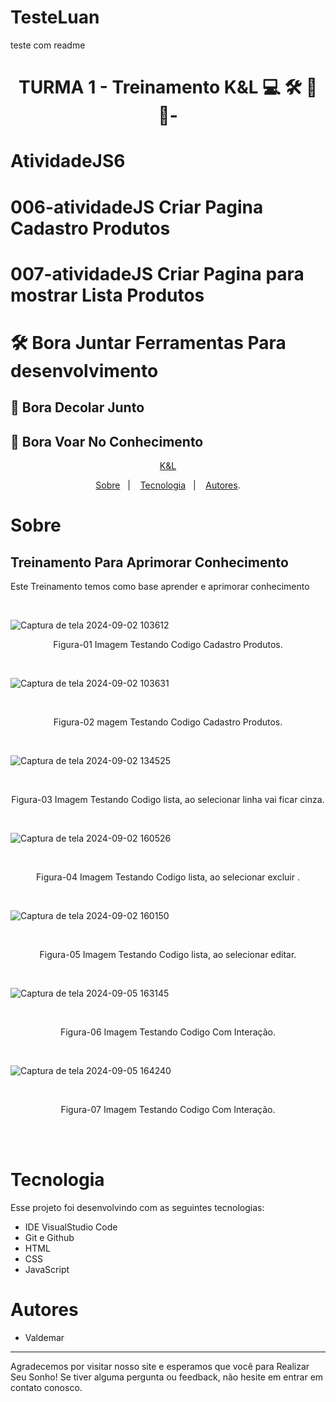# TesteLuan
teste com readme

<h1 align="center"> TURMA 1 -  Treinamento K&L  💻 🛠️ 🚀 🛫- </h1>

# AtividadeJS6 

# 006-atividadeJS Criar Pagina Cadastro Produtos

# 007-atividadeJS Criar Pagina para mostrar Lista Produtos

# 🛠️ Bora Juntar Ferramentas Para desenvolvimento

## 🚀 Bora Decolar Junto 

## 🛫 Bora Voar No Conhecimento

<p align="center"> <a href="https://kellab.com.br/" target="_blank" >K&L</a> </p>

<p align="center">
<a href="#sobre">Sobre</a>&nbsp;&nbsp;&nbsp|&nbsp;&nbsp;&nbsp;
<a href="#tecnologia">Tecnologia</a>&nbsp;&nbsp;&nbsp|&nbsp;&nbsp;&nbsp;
<a href="#autores">Autores</a>.</p>

# Sobre

## Treinamento Para Aprimorar Conhecimento
Este Treinamento temos como base aprender e aprimorar conhecimento


<br>
<p align="center">


![Captura de tela 2024-09-02 103612](https://github.com/user-attachments/assets/1faad56c-0f7c-4ac7-b524-742eb8c7d1da)
 <p align="center">Figura-01 Imagem Testando Codigo Cadastro Produtos.</p>



<br>

![Captura de tela 2024-09-02 103631](https://github.com/user-attachments/assets/6a22833f-4924-4e58-8806-a477ffcceb0e)

  <br>
  </p>
   <p align="center">Figura-02 magem Testando Codigo Cadastro Produtos.</p>
   
<br>


![Captura de tela 2024-09-02 134525](https://github.com/user-attachments/assets/52d3ffbf-5bc4-44ff-8000-0c17a889d56b)

<br>
   <p align="center">Figura-03 Imagem Testando Codigo lista, ao selecionar linha vai ficar cinza.</p>

<br>


![Captura de tela 2024-09-02 160526](https://github.com/user-attachments/assets/d7d4a5e9-e64c-409a-bbd7-e11fd709648b)

<br>
   <p align="center">Figura-04 Imagem Testando Codigo lista, ao selecionar excluir .</p>

<br>

![Captura de tela 2024-09-02 160150](https://github.com/user-attachments/assets/a7d15218-69c0-486c-a2fb-d361550ea4d1)

<br>
   <p align="center">Figura-05 Imagem Testando Codigo lista, ao selecionar editar.</p>

<br>


![Captura de tela 2024-09-05 163145](https://github.com/user-attachments/assets/ee4705bd-93bb-4f2d-a50f-93d863126446)

<br>
   <p align="center">Figura-06 Imagem Testando Codigo Com Interação.</p>

<br>




![Captura de tela 2024-09-05 164240](https://github.com/user-attachments/assets/7f625b37-674f-473c-b63b-537d4caf0540)


<br>
   <p align="center">Figura-07 Imagem Testando Codigo Com Interação.</p>

<br>






<br>

# Tecnologia

Esse projeto foi desenvolvindo com as seguintes tecnologias:

- IDE VisualStudio Code
- Git e Github
- HTML
- CSS
- JavaScript

# Autores
- Valdemar

---

Agradecemos por visitar nosso site e esperamos que você para Realizar Seu Sonho! Se tiver alguma pergunta ou feedback, não hesite em entrar em contato conosco.

